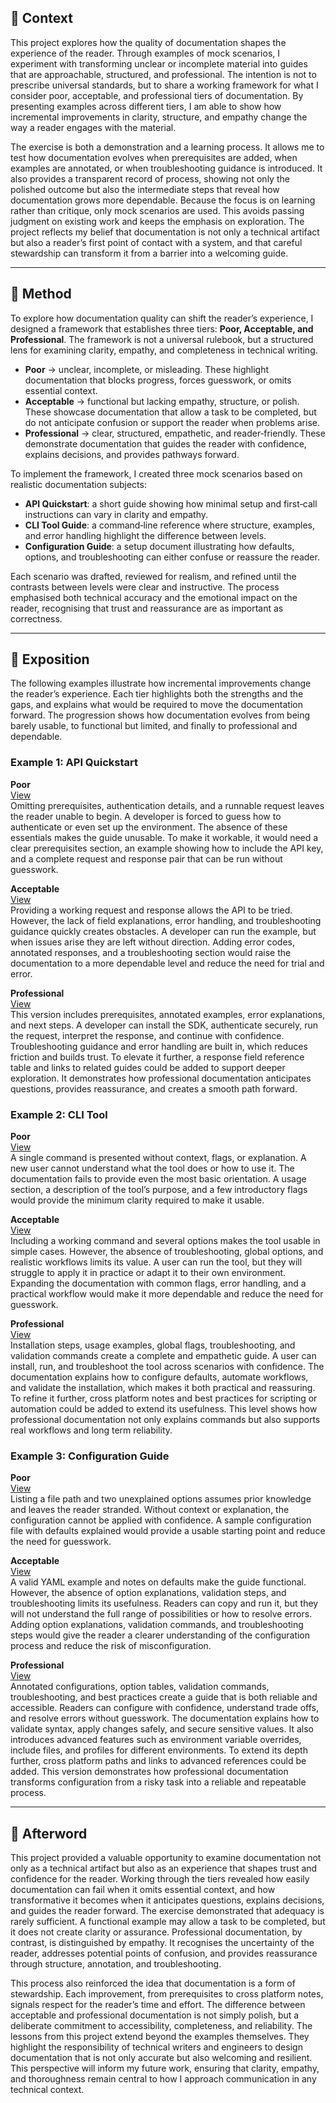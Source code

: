 ## 📍 Context  

This project explores how the quality of documentation shapes the experience of the reader. Through examples of mock scenarios, I experiment with transforming unclear or incomplete material into guides that are approachable, structured, and professional. The intention is not to prescribe universal standards, but to share a working framework for what I consider poor, acceptable, and professional tiers of documentation. By presenting examples across different tiers, I am able to show how incremental improvements in clarity, structure, and empathy change the way a reader engages with the material.  

The exercise is both a demonstration and a learning process. It allows me to test how documentation evolves when prerequisites are added, when examples are annotated, or when troubleshooting guidance is introduced. It also provides a transparent record of process, showing not only the polished outcome but also the intermediate steps that reveal how documentation grows more dependable. Because the focus is on learning rather than critique, only mock scenarios are used. This avoids passing judgment on existing work and keeps the emphasis on exploration. The project reflects my belief that documentation is not only a technical artifact but also a reader’s first point of contact with a system, and that careful stewardship can transform it from a barrier into a welcoming guide.  

---

## 🧪 Method  

To explore how documentation quality can shift the reader’s experience, I designed a framework that establishes three tiers: **Poor, Acceptable, and Professional**. The framework is not a universal rulebook, but a structured lens for examining clarity, empathy, and completeness in technical writing.  

- **Poor** → unclear, incomplete, or misleading. These highlight documentation that blocks progress, forces guesswork, or omits essential context.  
- **Acceptable** → functional but lacking empathy, structure, or polish. These showcase documentation that allow a task to be completed, but do not anticipate confusion or support the reader when problems arise.  
- **Professional** → clear, structured, empathetic, and reader‑friendly. These demonstrate documentation that guides the reader with confidence, explains decisions, and provides pathways forward.  

To implement the framework, I created three mock scenarios based on realistic documentation subjects:  

- **API Quickstart**: a short guide showing how minimal setup and first‑call instructions can vary in clarity and empathy.  
- **CLI Tool Guide**: a command‑line reference where structure, examples, and error handling highlight the difference between levels.  
- **Configuration Guide**: a setup document illustrating how defaults, options, and troubleshooting can either confuse or reassure the reader.  

Each scenario was drafted, reviewed for realism, and refined until the contrasts between levels were clear and instructive. The process emphasised both technical accuracy and the emotional impact on the reader, recognising that trust and reassurance are as important as correctness.  


---

## 💬 Exposition  

The following examples illustrate how incremental improvements change the reader’s experience. Each tier highlights both the strengths and the gaps, and explains what would be required to move the documentation forward. The progression shows how documentation evolves from being barely usable, to functional but limited, and finally to professional and dependable.  

### Example 1: API Quickstart  

**Poor**  
[View](https://github.com/musman-uk/portfolio/blob/main/independent-projects/documentation-makeover/example-1-api-quickstart/poor-example.md)  
Omitting prerequisites, authentication details, and a runnable request leaves the reader unable to begin. A developer is forced to guess how to authenticate or even set up the environment. The absence of these essentials makes the guide unusable. To make it workable, it would need a clear prerequisites section, an example showing how to include the API key, and a complete request and response pair that can be run without guesswork.  

**Acceptable**  
[View](https://github.com/musman-uk/portfolio/blob/main/independent-projects/documentation-makeover/example-1-api-quickstart/acceptable-example.md)  
Providing a working request and response allows the API to be tried. However, the lack of field explanations, error handling, and troubleshooting guidance quickly creates obstacles. A developer can run the example, but when issues arise they are left without direction. Adding error codes, annotated responses, and a troubleshooting section would raise the documentation to a more dependable level and reduce the need for trial and error.  

**Professional**  
[View](https://github.com/musman-uk/portfolio/blob/main/independent-projects/documentation-makeover/example-1-api-quickstart/professional-example.md)  
This version includes prerequisites, annotated examples, error explanations, and next steps. A developer can install the SDK, authenticate securely, run the request, interpret the response, and continue with confidence. Troubleshooting guidance and error handling are built in, which reduces friction and builds trust. To elevate it further, a response field reference table and links to related guides could be added to support deeper exploration. It demonstrates how professional documentation anticipates questions, provides reassurance, and creates a smooth path forward.  


### Example 2: CLI Tool  

**Poor**  
[View](https://github.com/musman-uk/portfolio/blob/main/independent-projects/documentation-makeover/example-2-cli-tool/poor-example.md)  
A single command is presented without context, flags, or explanation. A new user cannot understand what the tool does or how to use it. The documentation fails to provide even the most basic orientation. A usage section, a description of the tool’s purpose, and a few introductory flags would provide the minimum clarity required to make it usable.  

**Acceptable**  
[View](https://github.com/musman-uk/portfolio/blob/main/independent-projects/documentation-makeover/example-2-cli-tool/acceptable-example.md)  
Including a working command and several options makes the tool usable in simple cases. However, the absence of troubleshooting, global options, and realistic workflows limits its value. A user can run the tool, but they will struggle to apply it in practice or adapt it to their own environment. Expanding the documentation with common flags, error handling, and a practical workflow would make it more dependable and reduce the need for guesswork.  

**Professional**  
[View](https://github.com/musman-uk/portfolio/blob/main/independent-projects/documentation-makeover/example-2-cli-tool/professional-example.md)  
Installation steps, usage examples, global flags, troubleshooting, and validation commands create a complete and empathetic guide. A user can install, run, and troubleshoot the tool across scenarios with confidence. The documentation explains how to configure defaults, automate workflows, and validate the installation, which makes it both practical and reassuring. To refine it further, cross platform notes and best practices for scripting or automation could be added to extend its usefulness. This level shows how professional documentation not only explains commands but also supports real workflows and long term reliability.  


### Example 3: Configuration Guide  

**Poor**  
[View](https://github.com/musman-uk/portfolio/blob/main/independent-projects/documentation-makeover/example-3-configuration-guide/poor-example.md)  
Listing a file path and two unexplained options assumes prior knowledge and leaves the reader stranded. Without context or explanation, the configuration cannot be applied with confidence. A sample configuration file with defaults explained would provide a usable starting point and reduce the need for guesswork.  

**Acceptable**  
[View](https://github.com/musman-uk/portfolio/blob/main/independent-projects/documentation-makeover/example-3-configuration-guide/acceptable-example.md)  
A valid YAML example and notes on defaults make the guide functional. However, the absence of option explanations, validation steps, and troubleshooting limits its usefulness. Readers can copy and run it, but they will not understand the full range of possibilities or how to resolve errors. Adding option explanations, validation commands, and troubleshooting steps would give the reader a clearer understanding of the configuration process and reduce the risk of misconfiguration.  

**Professional**  
[View](https://github.com/musman-uk/portfolio/blob/main/independent-projects/documentation-makeover/example-3-configuration-guide/professional-example.md)  
Annotated configurations, option tables, validation commands, troubleshooting, and best practices create a guide that is both reliable and accessible. Readers can configure with confidence, understand trade offs, and resolve errors without guesswork. The documentation explains how to validate syntax, apply changes safely, and secure sensitive values. It also introduces advanced features such as environment variable overrides, include files, and profiles for different environments. To extend its depth further, cross platform paths and links to advanced references could be added. This version demonstrates how professional documentation transforms configuration from a risky task into a reliable and repeatable process.  

---

## 🌅 Afterword  

This project provided a valuable opportunity to examine documentation not only as a technical artifact but also as an experience that shapes trust and confidence for the reader. Working through the tiers revealed how easily documentation can fail when it omits essential context, and how transformative it becomes when it anticipates questions, explains decisions, and guides the reader forward. The exercise demonstrated that adequacy is rarely sufficient. A functional example may allow a task to be completed, but it does not create clarity or assurance. Professional documentation, by contrast, is distinguished by empathy. It recognises the uncertainty of the reader, addresses potential points of confusion, and provides reassurance through structure, annotation, and troubleshooting.  

This process also reinforced the idea that documentation is a form of stewardship. Each improvement, from prerequisites to cross platform notes, signals respect for the reader’s time and effort. The difference between acceptable and professional documentation is not simply polish, but a deliberate commitment to accessibility, completeness, and reliability. The lessons from this project extend beyond the examples themselves. They highlight the responsibility of technical writers and engineers to design documentation that is not only accurate but also welcoming and resilient. This perspective will inform my future work, ensuring that clarity, empathy, and thoroughness remain central to how I approach communication in any technical context.  
